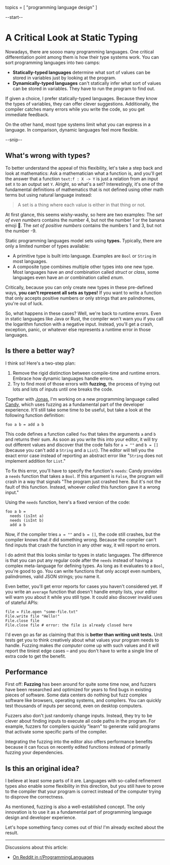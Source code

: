 topics = [ "programming language design" ]

--start--

# A Critical Look at Static Typing

Nowadays, there are soooo many programming languages.
One critical differentiation point among them is how their type systems work.
You can sort programming languages into two camps:

- **Statically-typed languages** determine what sort of values can be stored in variables just by looking at the program.
- **Dynamically-typed languages** can't statically infer what sort of values can be stored in variables. They have to run the program to find out.

If given a choice, I prefer statically-typed languages. Because they know the types of variables, they can offer clever suggestions. Additionally, the compiler catches many errors while you write the code, so you get immediate feedback.

On the other hand, most type systems limit what you can express in a language.
In comparison, dynamic languages feel more flexible.

--snip--

## What's wrong with types?

To better understand the appeal of this flexibility, let's take a step back and look at mathematics:
Ask a mathematician what a function is, and you'll get the answer that a function `text:f : X -> Y` is just a relation from an input set `X` to an output set `Y`.
Alright, so what's a set? Interestingly, it's one of the fundamental definitions of mathematics that is not defined using other math terms but using natural language instead:

> A set is a thing where each value is either in that thing or not.

At first glance, this seems wishy-washy, so here are two examples:
The *set of even numbers* contains the number 4, but not the number 1 or the banana emoji 🍌.
The *set of positive numbers* contains the numbers 1 and 3, but not the number -9.

Static programming languages model sets using **types.** Typically, there are only a limited number of types available:

* A primitive type is built into language. Examples are `Bool` or `String` in most languages.
* A composite type combines multiple other types into one new type. Most languages have an *and* combination called *struct* or *class*, some languages even have an *or* combination called *enum*.

Critically, because you can only create new types in these pre-defined ways, **you can't represent all sets as types!** If you want to write a function that only accepts positive numbers or only strings that are palindromes, you're out of luck.

So, what happens in these cases? Well, we're back to runtime errors. Even in static languages like Java or Rust, the compiler won't warn you if you call the logarithm function with a negative input. Instead, you'll get a crash, exception, panic, or whatever else represents a runtime error in those languages.

## Is there a better way?

I think so! Here's a two-step plan:

1. Remove the rigid distinction between compile-time and runtime errors. Embrace how dynamic languages handle errors.
2. Try to find most of those errors with **fuzzing,** the process of trying out lots and lots of inputs until one breaks the code.

Together with [Jonas](https://wanke.dev), I'm working on a new programming language called [Candy](https://github.com/candy-lang/candy), which uses fuzzing as a fundamental part of the developer experience. It'll still take some time to be useful, but take a look at the following function definition:

```candy
foo a b = add a b
```

This code defines a function called `foo` that takes the arguments `a` and `b` and returns their sum.
As soon as you write this into your editor, it will try out different values and discover that the code fails for `a = ""` and `b = []` (because you can't add a `String` and a `List`). The editor will tell you the exact error case instead of reporting an abstract error like "`String` does not implement addition for `List`."

To fix this error, you'll have to specify the function's `needs`: Candy provides a `needs` function that takes a `Bool`. If this argument is `False`, the program will crash in a way that signals "The program just crashed here. But it's not the fault of this function. Instead, whoever *called* this function gave it a wrong input."


Using the `needs` function, here's a fixed version of the code:

```candy
foo a b =
  needs (isInt a)
  needs (isInt b)
  add a b
```

Now, if the compiler tries `a = ""` and `b = []`, the code still crashes, but the compiler knows that *it* did something wrong. Because the compiler can't find inputs that crash the function in any other way, it will report no errors.

I do admit that this looks similar to types in static languages. The difference is that you can put any regular code after the `needs` instead of having a complex meta-language for defining types. As long as it evaluates to a `Bool`, you're good to go.
You can write functions that only accept even numbers, palindromes, valid JSON strings; you name it.

Even better, you'll get error reports for cases you haven't considered yet. If you write an `average` function that doesn't handle empty lists, your editor will warn you about it while you still type.
It could also discover invalid uses of stateful APIs:

```candy
file = File.open "some-file.txt"
File.write file "Hello!"
File.close file
File.close file # error: the file is already closed here
```

I'd even go as far as claiming that this is **better than writing unit tests.**
Unit tests get you to think creatively about what values your program needs to handle.
Fuzzing makes *the computer* come up with such values and it will report the tiniest edge cases – and you don't have to write a single line of extra code to get the benefit.

## Performance

First off: **Fuzzing** has been around for quite some time now, and fuzzers have been researched and optimized for years to find bugs in existing pieces of software. Some data centers do nothing but fuzz complex software like browsers, operating systems, and compilers. You can quickly test thousands of inputs per second, even on desktop computers.

Fuzzers also don't just randomly change inputs. Instead, they try to be clever about finding inputs to execute all code paths in the program. For example, fuzzers for compilers quickly "learn" to generate valid programs that activate some specific parts of the compiler.

Integrating the fuzzing into the editor also offers performance benefits because it can focus on recently edited functions instead of primarily fuzzing your dependencies.

## Is this an original idea?

I believe at least some parts of it are.
Languages with so-called refinement types also enable some flexibility in this direction, but you still have to prove to the compiler that your program is correct instead of the computer trying to disprove the correctness.

As mentioned, fuzzing is also a well-established concept.
The only innovation is to use it as a fundamental part of programming language design and developer experience.

Let's hope something fancy comes out of this!
I'm already excited about the result.

---

Discussions about this article:

- [On Reddit in r/ProgrammingLanguages](https://www.reddit.com/r/ProgrammingLanguages/comments/swglii/using_fuzzing_as_a_replacement_for_static_typing)
